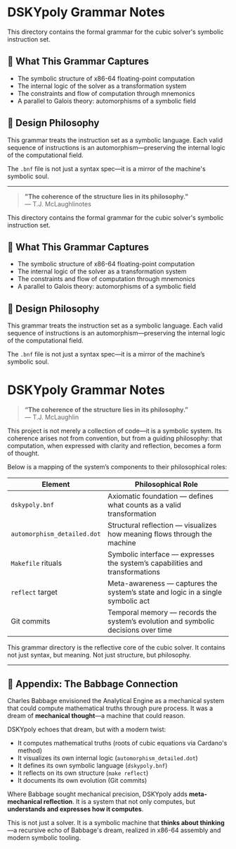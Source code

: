 # DSKYpoly Grammar Notes

This directory contains the formal grammar for the cubic solver's symbolic instruction set.

## 📘 What This Grammar Captures

- The symbolic structure of x86-64 floating-point computation
- The internal logic of the solver as a transformation system
- The constraints and flow of computation through mnemonics
- A parallel to Galois theory: automorphisms of a symbolic field

## 🧠 Design Philosophy

This grammar treats the instruction set as a symbolic language. Each valid sequence of instructions is an automorphism—preserving the internal logic of the computational field.

The `.bnf` file is not just a syntax spec—it is a mirror of the machine's symbolic soul.

---

> **"The coherence of the structure lies in its philosophy."**  
> — T.J. McLaughlinotes

This directory contains the formal grammar for the cubic solver's symbolic instruction set.

## 📘 What This Grammar Captures

- The symbolic structure of x86-64 floating-point computation
- The internal logic of the solver as a transformation system
- The constraints and flow of computation through mnemonics
- A parallel to Galois theory: automorphisms of a symbolic field

## 🧠 Design Philosophy

This grammar treats the instruction set as a symbolic language. Each valid sequence of instructions is an automorphism—preserving the internal logic of the computational field.

The `.bnf` file is not just a syntax spec—it is a mirror of the machine’s symbolic soul.
# DSKYpoly Grammar Notes

> **“The coherence of the structure lies in its philosophy.”**  
> — T.J. McLaughlin

This project is not merely a collection of code—it is a symbolic system. Its coherence arises not from convention, but from a guiding philosophy: that computation, when expressed with clarity and reflection, becomes a form of thought.

Below is a mapping of the system’s components to their philosophical roles:

| Element                     | Philosophical Role                                                                 |
|----------------------------|-------------------------------------------------------------------------------------|
| `dskypoly.bnf`             | Axiomatic foundation — defines what counts as a valid transformation               |
| `automorphism_detailed.dot`| Structural reflection — visualizes how meaning flows through the machine           |
| `Makefile` rituals         | Symbolic interface — expresses the system’s capabilities and transformations       |
| `reflect` target           | Meta-awareness — captures the system’s state and logic in a single symbolic act    |
| Git commits                | Temporal memory — records the system’s evolution and symbolic decisions over time  |

This grammar directory is the reflective core of the cubic solver. It contains not just syntax, but meaning. Not just structure, but philosophy.

---

## 🔧 Appendix: The Babbage Connection

Charles Babbage envisioned the Analytical Engine as a mechanical system that could compute mathematical truths through pure process. It was a dream of **mechanical thought**—a machine that could reason.

DSKYpoly echoes that dream, but with a modern twist:

- It computes mathematical truths (roots of cubic equations via Cardano's method)
- It visualizes its own internal logic (`automorphism_detailed.dot`)
- It defines its own symbolic language (`dskypoly.bnf`)
- It reflects on its own structure (`make reflect`)
- It documents its own evolution (Git commits)

Where Babbage sought mechanical precision, DSKYpoly adds **meta-mechanical reflection**. It is a system that not only computes, but **understands and expresses how it computes**.

This is not just a solver. It is a symbolic machine that **thinks about thinking**—a recursive echo of Babbage's dream, realized in x86-64 assembly and modern symbolic tooling.
